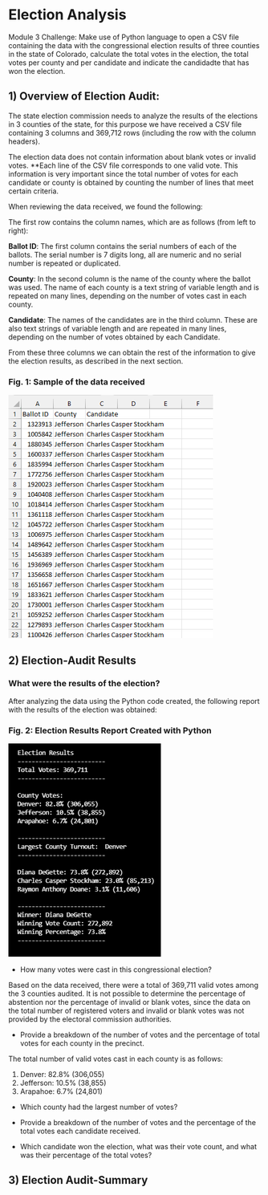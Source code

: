# Election Analysis
Module 3 Challenge: Make use of Python language to open a CSV file containing the data with the congressional election results of three counties in the state of Colorado, calculate the total votes in the election, the total votes per county and per candidate and indicate the candidadte that has won the election.

## 1) Overview of Election Audit:

The state election commission needs to analyze the results of the elections in 3 counties of the state, for this purpose we have received a CSV file containing 3 columns and 369,712 rows (including the row with the column headers).

The election data does not contain information about blank votes or invalid votes.  **Each line of the CSV file corresponds to one valid vote.  This information is very important since the total number of votes for each candidate or county is obtained by counting the number of lines that meet certain criteria.  

When reviewing the data received, we found the following:

The first row contains the column names, which are as follows (from left to right):

**Ballot ID**: The first column contains the serial numbers of each of the ballots.  The serial number is 7 digits long, all are numeric and no serial number is repeated or duplicated.

**County**: In the second column is the name of the county where the ballot was used.  The name of each county is a text string of variable length and is repeated on many lines, depending on the number of votes cast in each county.

**Candidate**: The names of the candidates are in the third column.  These are also text strings of variable length and are repeated in many lines, depending on the number of votes obtained by each Candidate.

From these three columns we can obtain the rest of the information to give the election results, as described in the next section.

### **Fig. 1: Sample of the data received**
![Sample of the Original Data Received](https://github.com/Peteresis/Election_Analysis/blob/985384a19c594494d89f71477fdba0e7eebf5ecc/Data%20Sample.png)

## 2) Election-Audit Results

### What were the results of the election?

After analyzing the data using the Python code created, the following report with the results of the election was obtained:

### **Fig. 2: Election Results Report Created with Python**
![Election Results Report](https://github.com/Peteresis/Election_Analysis/blob/a090a38f23e9e0bbc69fa9b851f1efc2a543875c/Election_Results.png)

- How many votes were cast in this congressional election?

Based on the data received, there were a total of 369,711 valid votes among the 3 counties audited.  It is not possible to determine the percentage of abstention nor the percentage of invalid or blank votes, since the data on the total number of registered voters and invalid or blank votes was not provided by the electoral commission authorities.

- Provide a breakdown of the number of votes and the percentage of total votes for each county in the precinct.

The total number of valid votes cast in each county is as follows:

  1. Denver: 82.8% (306,055)
  2. Jefferson: 10.5% (38,855)
  3. Arapahoe: 6.7% (24,801)


- Which county had the largest number of votes?

- Provide a breakdown of the number of votes and the percentage of the total votes each candidate received.

- Which candidate won the election, what was their vote count, and what was their percentage of the total votes?




## 3) Election Audit-Summary
